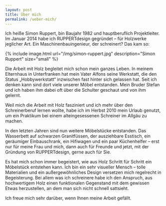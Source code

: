 ```yaml
---
layout: post
title: Über mich
permalink: /ueber-mich/
---
```


Ich heiße Simon Ruppert, bin Baujahr 1982 und hauptberuflich Projektleiter. Im Januar 2014 habe ich RUPPERTdesign gegründet – für Holzwerke jeglicher Art. Ein Maschinenbauingenieur, der schreinert? Das kam so:

{% include image.html url="/img/simon-ruppert.jpg" description="Simon Ruppert" size="small" %}


Die Arbeit mit Holz begleitet mich schon mein ganzes Leben. In meinem Elternhaus in Unterfranken hat mein Vater Alfons seine Werkstatt, die den Status „Hobbywerkstatt“ inzwischen fast hinter sich gelassen hat. Seit ich denken kann sind dort viele unserer Möbel entstanden. Mein Bruder Stefan und ich haben ihm dabei oft über die Schulter geschaut und von ihm gelernt.

Weil mich die Arbeit mit Holz fasziniert und ich mehr über den Schreinerberuf lernen wollte, habe ich im Herbst 2010 mein Urlaub genutzt, um ein Praktikum bei einem alteingesessenen Schreiner im Allgäu zu machen.

In den letzten Jahren sind nun weitere Möbelstücke entstanden. Das Wasserbett auf schwarzen Granitfüssen, der ausziehbare Esstisch, ein geräumiger Einbauschrank, ein Hifiwagen und ein paar Küchenhelfer – erst nur für meine Frau und mich, dann auch für Freunde und jetzt, mit der Gründung von RUPPERTdesign, gerne auch für Sie.  

Es hat mich schon immer begeistert, wie aus Holz Schritt für Schritt ein Möbelstück entstehen kann. Ich bin ein sehr visueller Mensch – tolle Materialien und ein außergewöhnliches Design versetzen mich regelrecht in Begeisterung. Bei allem was ich schreinere habe ich den Anspruch, aus hochwertigem Holz einen funktionalen Gegenstand mit dem gewissen Etwas herzustellen, an dem man sich nicht schnell sattsieht. 

Ich freue mich sehr darüber, wenn Ihnen meine Arbeit gefällt.